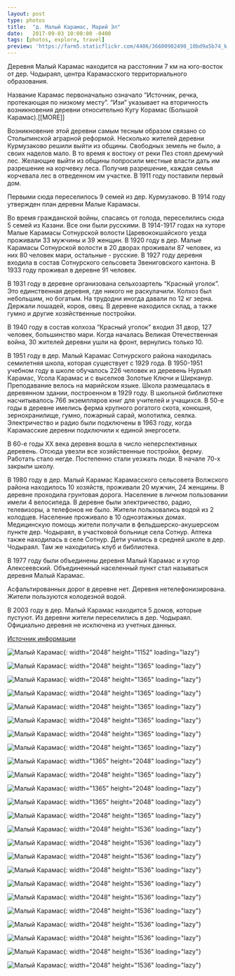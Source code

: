 ```yaml
---
layout: post
type: photos
title:  "д. Малый Карамас, Марий Эл"
date:   2017-09-03 10:00:00 -0400
tags: [photos, explore, travel]
preview: 'https://farm5.staticflickr.com/4406/36600902490_10bd9a5b74_k.jpg'
---
```


Деревня Малый Карамас находится на расстоянии 7 км на юго-восток от дер. Чодыраял, центра Карамасского территориального образования.

Название Карамас первоначально означало “Источник, речка, протекающая по низкому месту”. “Изи” указывает на вторичность возникновения деревни относительно Кугу Корамас (Большой Карамас).[[MORE]]

Возникновение этой деревни самым тесным образом связано со Столыпинской аграрной реформой. Несколько жителей деревни Курмузаково решили выйти из общины. Свободных земель не было, а своих наделов мало. В то время к востоку от реки Пез стоял дремучий лес. Желающие выйти из общины попросили местные власти дать им разрешение на корчевку леса. Получив разрешение, каждая семья корчевала лес в отведенном им участке. В 1911 году поставили первый дом.

Первыми сюда переселилось 9 семей из дер. Курмузаково. В 1914 году утвержден план деревни Малые Карамасы.

Во время гражданской войны, спасаясь от голода, переселились сюда 5 семей из Казани. Все они были русскими. В 1914-1917 годах на хуторе Малые Карамасы Сотнурской волости Царевококшайского уезда проживали 33 мужчины и 39 женщин. В 1920 году в дер. Малые Карамасы Сотнурской волости в 20 дворах проживали 87 человек, из них 80 человек мари, остальные - русские. В 1927 году деревня входила в состав Сотнурского сельсовета Звениговского кантона. В 1933 году проживал в деревне 91 человек.

В 1931 году в деревне организована сельхозартель “Красный уголок”. Это единственная деревня, где никого не раскулачили. Колхоз был небольшим, но богатым. На трудодни иногда давали по 12 кг зерна. Держали лошадей, коров, овец. В деревне находился склад, а также гумно и другие хозяйственные постройки.

В 1940 году в состав колхоза “Красный уголок” входил 31 двор, 127 человек, большинство мари. Когда началась Великая Отечественная война, 30 жителей деревни ушли на фронт, вернулись только 10.

В 1951 году в дер. Малый Карамас Сотнурского района находилась семилетняя школа, которая существует с 1929 года. В 1950-1951 учебном году в школе обучалось 226 человек из деревень Нуръял Карамас, Усола Карамас и с выселков Золотые Ключи и Ширканур. Преподавание велось на марийском языке. Школа размещалась в деревянном здании, построенном в 1929 году. В школьной библиотеке насчитывалось 766 экземпляров книг для учителей и учащихся. В 50-е годы в деревне имелись ферма крупного рогатого скота, конюшня, зернохранилище, гумно, пожарный сарай, молотилка, сеялка. Электричество и радио были подключены в 1963 году, когда Карамасские деревни подключили к единой энергосети.

В 60-е годы XX века деревня вошла в число неперспективных деревень. Отсюда увезли все хозяйственные постройки, ферму. Работать стало негде. Постепенно стали уезжать люди. В начале 70-х закрыли школу.

В 1980 году в дер. Малый Карамас Карамасского сельсовета Волжского района находилось 10 хозяйств, проживали 20 мужчин, 24 женщины. В деревне проходила грунтовая дорога. Население в личном пользовании имели 4 велосипеда. В деревне были электричество, радио, телевизоры, а телефонов не было. Жители пользовались водой из 2 колодцев. Население проживало в 10 одноэтажных домах. Медицинскую помощь жители получали в фельдшерско-акушерском пункте дер. Чодыраял, в участковой больнице села Сотнур. Аптека также находилась в селе Сотнур. Дети учились в средней школе в дер. Чодыраял. Там же находились клуб и библиотека.

В 1977 году были объединены деревня Малый Карамас и хутор Алексеевский. Объединенный населенный пункт стал называться деревня Малый Карамас.

Асфальтированных дорог в деревне нет. Деревня нетелефонизирована. Жители пользуются колодезной водой.

В 2003 году в дер. Малый Карамас находится 5 домов, которые пустуют. Из деревни жители переселились в дер. Чодыраял. Официально деревня не исключена из учетных данных.

[Источник информации](https://aboutmari.com/wiki/%D0%9C%D0%B0%D0%BB%D1%8B%D0%B9_%D0%9A%D0%B0%D1%80%D0%B0%D0%BC%D0%B0%D1%81_(%D0%98%D0%B7%D0%B8_%D0%9A%D0%BE%D1%80%D0%B0%D0%BC%D0%B0%D1%81),_%D0%B4%D0%B5%D1%80%D0%B5%D0%B2%D0%BD%D1%8F)

<Frame src="https://www.google.com/maps/embed?pb=!1m13!1m11!1m3!1d3822.9848444847707!2d48.85808569804267!3d56.136484515018076!2m2!1f0!2f0!3m2!1i1024!2i768!4f13.1!5e1!3m2!1sru!2sru!4v1504441932374" />

<Frame src="https://www.youtube.com/embed/vBdMm6QdxFE?rel=0&amp;showinfo=0" />

![Малый Карамас](https://live.staticflickr.com/4406/36600902490_10bd9a5b74_k.jpg){: width="2048" height="1152" loading="lazy"}

![Малый Карамас](https://live.staticflickr.com/4431/36600904060_1a8f4be972_k.jpg){: width="2048" height="1365" loading="lazy"}

![Малый Карамас](https://live.staticflickr.com/4397/36857613341_f02528290b_k.jpg){: width="2048" height="1365" loading="lazy"}

![Малый Карамас](https://live.staticflickr.com/4359/36600905460_ef94f70f83_k.jpg){: width="2048" height="1365" loading="lazy"}

![Малый Карамас](https://live.staticflickr.com/4422/36600906330_f79939e14b_k.jpg){: width="2048" height="1365" loading="lazy"}

![Малый Карамас](https://live.staticflickr.com/4428/36600907210_ff783cf185_k.jpg){: width="2048" height="1365" loading="lazy"}

![Малый Карамас](https://live.staticflickr.com/4430/36600908000_e93e63a84e_k.jpg){: width="2048" height="1365" loading="lazy"}

![Малый Карамас](https://live.staticflickr.com/4345/36857619791_250784fdb5_k.jpg){: width="2048" height="1365" loading="lazy"}

![Малый Карамас](https://live.staticflickr.com/4425/36600910270_fcf92f2e90_k.jpg){: width="1365" height="2048" loading="lazy"}

![Малый Карамас](https://live.staticflickr.com/4357/36189392033_06b0cc6f5d_k.jpg){: width="2048" height="1365" loading="lazy"}

![Малый Карамас](https://live.staticflickr.com/4382/36162295334_850efd76e2_k.jpg){: width="1365" height="2048" loading="lazy"}

![Малый Карамас](https://live.staticflickr.com/4412/36162295894_eb2dd4bd45_k.jpg){: width="1365" height="2048" loading="lazy"}

![Малый Карамас](https://live.staticflickr.com/4372/36826634302_f5568ea9aa_k.jpg){: width="2048" height="1365" loading="lazy"}

![Малый Карамас](https://live.staticflickr.com/4415/36998077955_4ecb8b0b1e_k.jpg){: width="2048" height="1536" loading="lazy"}

![Малый Карамас](https://live.staticflickr.com/4419/36998078315_c0d3712f9d_k.jpg){: width="2048" height="1536" loading="lazy"}

![Малый Карамас](https://live.staticflickr.com/4398/36826635502_1ccc21a644_k.jpg){: width="2048" height="1536" loading="lazy"}

![Малый Карамас](https://live.staticflickr.com/4388/36162298454_013f6819ea_k.jpg){: width="2048" height="1536" loading="lazy"}

![Малый Карамас](https://live.staticflickr.com/4361/36857607991_6ca20a5673_k.jpg){: width="2048" height="1536" loading="lazy"}

![Малый Карамас](https://live.staticflickr.com/4423/36162285374_93fd1edf54_k.jpg){: width="2048" height="1536" loading="lazy"}

![Малый Карамас](https://live.staticflickr.com/4370/36998067035_8428954c3f_k.jpg){: width="2048" height="1536" loading="lazy"}

![Малый Карамас](https://live.staticflickr.com/4367/36189375333_3240279282_k.jpg){: width="2048" height="1536" loading="lazy"}

![Малый Карамас](https://live.staticflickr.com/4427/36600897370_3682774ae5_k.jpg){: width="2048" height="1536" loading="lazy"}

![Малый Карамас](https://live.staticflickr.com/4336/36826624942_6a89c62f60_k.jpg){: width="2048" height="1536" loading="lazy"}

![Малый Карамас](https://live.staticflickr.com/4372/36162280724_39ff90c10b_k.jpg){: width="2048" height="1536" loading="lazy"}
